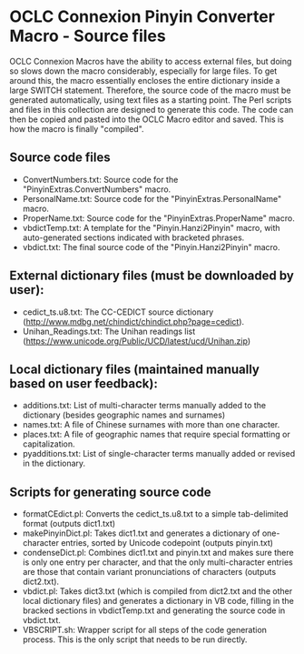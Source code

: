 # OCLC Connexion Pinyin Converter Macro - Source files

OCLC Connexion Macros have the ability to access external files, but doing so slows down the macro 
considerably, especially for large files.  To get around this, the macro essentially encloses
the entire dictionary inside a large SWITCH statement.  Therefore, the source code of the macro
must be generated automatically, using text files as a starting point.  The Perl scripts and files
in this collection are designed to generate this code.  The code can then be copied and pasted
into the OCLC Macro editor and saved.  This is how the macro is finally "compiled".

## Source code files
- ConvertNumbers.txt: Source code for the "PinyinExtras.ConvertNumbers" macro.
- PersonalName.txt: Source code for the "PinyinExtras.PersonalName" macro.
- ProperName.txt: Source code for the "PinyinExtras.ProperName" macro.
- vbdictTemp.txt: A template for the "Pinyin.Hanzi2Pinyin" macro, with auto-generated sections indicated with bracketed phrases.
- vbdict.txt: The final source code of the "Pinyin.Hanzi2Pinyin" macro.

## External dictionary files (must be downloaded by user):
- cedict_ts.u8.txt:  The CC-CEDICT source dictionary (http://www.mdbg.net/chindict/chindict.php?page=cedict).
- Unihan_Readings.txt: The Unihan readings list (https://www.unicode.org/Public/UCD/latest/ucd/Unihan.zip)

## Local dictionary files (maintained manually based on user feedback):
- additions.txt: List of multi-character terms manually added to the dictionary (besides geographic names and surnames)
- names.txt: A file of Chinese surnames with more than one character.
- places.txt: A file of geographic names that require special formatting or capitalization.
- pyadditions.txt: List of single-character terms manually added or revised in the dictionary.

## Scripts for generating source code
- formatCEdict.pl: Converts the cedict_ts.u8.txt to a simple tab-delimited format (outputs dict1.txt)
- makePinyinDict.pl: Takes dict1.txt and generates a dictionary of one-character entries, sorted by Unicode codepoint (outputs pinyin.txt)
- condenseDict.pl: Combines dict1.txt and pinyin.txt and makes sure there is only one entry per character,  and that the only multi-character entries are those that contain variant pronunciations of characters (outputs dict2.txt).
- vbdict.pl: Takes dict3.txt (which is compiled from dict2.txt and the other local dictionary files) and generates a dictionary in VB code, filling in the bracked sections in vbdictTemp.txt and generating the source code in vbdict.txt.
- VBSCRIPT.sh: Wrapper script for all steps of the code generation process.  This is the only script that needs to be run directly.


